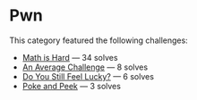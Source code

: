 # Pwn

This category featured the following challenges:
  * [Math is Hard](math_is_hard/README.md) &mdash; 34 solves
  * [An Average Challenge](an_average_challenge/README.md) &mdash; 8 solves
  * [Do You Still Feel Lucky?](do_you_still_feel_lucky/README.md) &mdash; 6 solves
  * [Poke and Peek](poke_and_peek/README.md) &mdash; 3 solves

